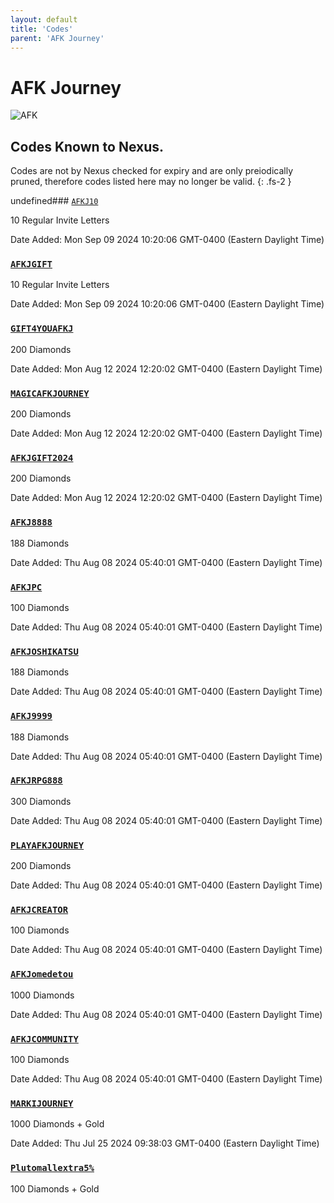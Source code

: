 ```yaml
---
layout: default
title: 'Codes'
parent: 'AFK Journey'
---
```


# AFK Journey

![AFK](https://cdn.discordapp.com/emojis/1264987657306509384.png)

## Codes Known to Nexus.

Codes are not by Nexus checked for expiry and are only preiodically pruned, therefore codes listed here may no longer be valid.
{: .fs-2 }

undefined### [`AFKJ10`](https://clipboard.nexus-codes.app/?copy=AFKJ10)

10 Regular Invite Letters

Date Added: Mon Sep 09 2024 10:20:06 GMT-0400 (Eastern Daylight Time)

### [`AFKJGIFT`](https://clipboard.nexus-codes.app/?copy=AFKJGIFT)

10 Regular Invite Letters

Date Added: Mon Sep 09 2024 10:20:06 GMT-0400 (Eastern Daylight Time)

### [`GIFT4YOUAFKJ`](https://clipboard.nexus-codes.app/?copy=GIFT4YOUAFKJ)

200 Diamonds

Date Added: Mon Aug 12 2024 12:20:02 GMT-0400 (Eastern Daylight Time)

### [`MAGICAFKJOURNEY`](https://clipboard.nexus-codes.app/?copy=MAGICAFKJOURNEY)

200 Diamonds

Date Added: Mon Aug 12 2024 12:20:02 GMT-0400 (Eastern Daylight Time)

### [`AFKJGIFT2024`](https://clipboard.nexus-codes.app/?copy=AFKJGIFT2024)

200 Diamonds

Date Added: Mon Aug 12 2024 12:20:02 GMT-0400 (Eastern Daylight Time)

### [`AFKJ8888`](https://clipboard.nexus-codes.app/?copy=AFKJ8888)

188 Diamonds

Date Added: Thu Aug 08 2024 05:40:01 GMT-0400 (Eastern Daylight Time)

### [`AFKJPC`](https://clipboard.nexus-codes.app/?copy=AFKJPC)

100 Diamonds

Date Added: Thu Aug 08 2024 05:40:01 GMT-0400 (Eastern Daylight Time)

### [`AFKJOSHIKATSU`](https://clipboard.nexus-codes.app/?copy=AFKJOSHIKATSU)

188 Diamonds

Date Added: Thu Aug 08 2024 05:40:01 GMT-0400 (Eastern Daylight Time)

### [`AFKJ9999`](https://clipboard.nexus-codes.app/?copy=AFKJ9999)

188 Diamonds

Date Added: Thu Aug 08 2024 05:40:01 GMT-0400 (Eastern Daylight Time)

### [`AFKJRPG888`](https://clipboard.nexus-codes.app/?copy=AFKJRPG888)

300 Diamonds

Date Added: Thu Aug 08 2024 05:40:01 GMT-0400 (Eastern Daylight Time)

### [`PLAYAFKJOURNEY`](https://clipboard.nexus-codes.app/?copy=PLAYAFKJOURNEY)

200 Diamonds

Date Added: Thu Aug 08 2024 05:40:01 GMT-0400 (Eastern Daylight Time)

### [`AFKJCREATOR`](https://clipboard.nexus-codes.app/?copy=AFKJCREATOR)

100 Diamonds

Date Added: Thu Aug 08 2024 05:40:01 GMT-0400 (Eastern Daylight Time)

### [`AFKJomedetou`](https://clipboard.nexus-codes.app/?copy=AFKJomedetou)

1000 Diamonds

Date Added: Thu Aug 08 2024 05:40:01 GMT-0400 (Eastern Daylight Time)

### [`AFKJCOMMUNITY`](https://clipboard.nexus-codes.app/?copy=AFKJCOMMUNITY)

100 Diamonds

Date Added: Thu Aug 08 2024 05:40:01 GMT-0400 (Eastern Daylight Time)

### [`MARKIJOURNEY`](https://clipboard.nexus-codes.app/?copy=MARKIJOURNEY)

1000 Diamonds + Gold

Date Added: Thu Jul 25 2024 09:38:03 GMT-0400 (Eastern Daylight Time)

### [`Plutomallextra5%`](https://clipboard.nexus-codes.app/?copy=Plutomallextra5%25)

100 Diamonds + Gold